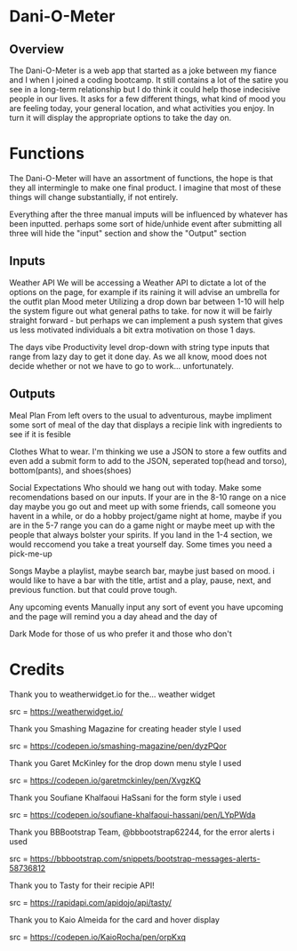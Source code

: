 # Dani-O-Meter

## Overview
The Dani-O-Meter is a web app that started as a joke between my fiance and I when I joined a coding bootcamp. It still contains a lot of the satire you see in a long-term relationship but I do think it could help those indecisive people in our lives. It asks for a few different things, what kind of mood you are feeling today, your general location, and what activities you enjoy. In turn it will display the appropriate options to take the day on.

# Functions
The Dani-O-Meter will have an assortment of functions, the hope is that they all intermingle to make one final product. I imagine that most of these things will change substantially, if not entirely. 

Everything after the three manual imputs will be influenced by whatever has been inputted. perhaps some sort of hide/unhide event after submitting all three will hide the "input" section and show the "Output" section


## Inputs

Weather API
    We will be accessing a Weather API to dictate a lot of the options on the page, for example if its raining it will advise an umbrella for the outfit plan
Mood meter
    Utilizing a drop down bar between 1-10 will help the system figure out what general paths to take. for now it will be fairly straight forward - but perhaps we can implement a push system that gives us less motivated individuals a bit extra motivation on those 1 days.

The days vibe
    Productivity level drop-down with string type inputs that range from lazy day to get it done day. As we all know, mood does not decide whether or not we have to go to work... unfortunately.



## Outputs

Meal Plan
    From left overs to the usual to adventurous, maybe impliment some sort of meal of the day that displays a recipie link with ingredients to see if it is fesible 

Clothes
    What to wear. I'm thinking we use a JSON to store a few outfits and even add a submit form to add to the JSON, seperated top(head and torso), bottom(pants), and shoes(shoes)

Social Expectations
    Who should we hang out with today. Make some recomendations based on our inputs. If your are in the 8-10 range on a nice day maybe you go out and meet up with some friends, call someone you havent in a while, or do a hobby project/game night at home, maybe if you are in the 5-7 range you can do a game night or maybe meet up with the people that always bolster your spirits.  If you land in the 1-4 section, we would reccomend you take a treat yourself day. Some times you need a pick-me-up

Songs
    Maybe a playlist, maybe search bar, maybe just based on mood. i would like to have a bar with the title, artist and a play, pause, next, and previous function. but that could prove tough.

Any upcoming events 
    Manually input any sort of event you have upcoming and the page will remind you a day ahead and the day of

Dark Mode
    for those of us who prefer it and those who don't


# Credits

Thank you to weatherwidget.io for the... weather widget

src = https://weatherwidget.io/

Thank you Smashing Magazine for creating  header style I used

src = https://codepen.io/smashing-magazine/pen/dyzPQor

Thank you Garet McKinley for the drop down menu style I used

src = https://codepen.io/garetmckinley/pen/XvgzKQ

Thank you Soufiane Khalfaoui HaSsani for the form style i used

src = https://codepen.io/soufiane-khalfaoui-hassani/pen/LYpPWda

Thank you BBBootstrap Team, @bbbootstrap62244, for the error alerts i used

src = https://bbbootstrap.com/snippets/bootstrap-messages-alerts-58736812

Thank you to Tasty for their recipie API!

src = https://rapidapi.com/apidojo/api/tasty/

Thank you to Kaio Almeida for the card and hover display

src = https://codepen.io/KaioRocha/pen/orpKxq